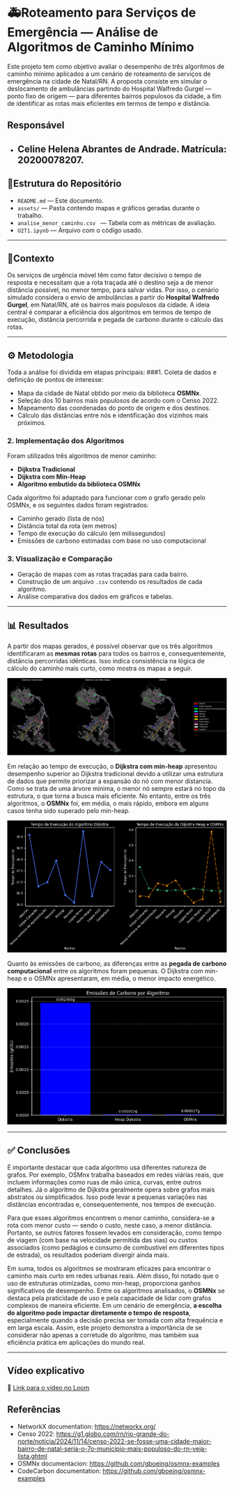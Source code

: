 # 🚑Roteamento para Serviços de Emergência — Análise de Algoritmos de Caminho Mínimo
Este projeto tem como objetivo avaliar o desempenho de três algoritmos de caminho mínimo aplicados a um cenário de roteamento de serviços de emergência na cidade de Natal/RN. A proposta consiste em simular o deslocamento de ambulâncias partindo do Hospital Walfredo Gurgel — ponto fixo de origem — para diferentes bairros populosos da cidade, a fim de identificar as rotas mais eficientes em termos de tempo e distância.

## Responsável
- Celine Helena Abrantes de Andrade. Matrícula: 20200078207.
  ---
 ## 📁Estrutura do Repositório
- `README.md` — Este documento.
- `assets/` — Pasta contendo mapas e gráficos geradas durante o trabalho.
- `analise_menor_caminho.csv ` — Tabela com as métricas de avaliação.
- `U2T1.ipynb` —  Arquivo com o código usado.

---
## 🏥Contexto

Os serviços de urgência móvel têm como fator decisivo o tempo de resposta e necessitam que a rota traçada até o destino seja a de menor distância possível, no menor tempo, para salvar vidas. Por isso, o cenário simulado considera o envio de ambulâncias a partir do **Hospital Walfredo Gurgel**, em Natal/RN, até os bairros mais populosos da cidade. A ideia central é comparar a eficiência dos algoritmos em termos de tempo de execução, distância percorrida e pegada de carbono durante o cálculo das rotas.

---
## ⚙️ Metodologia
Toda a análise foi dividida em etapas principais:
 ###1. Coleta de dados e definição de pontos de interesse:
 - Mapa da cidade de Natal obtido por meio da biblioteca **OSMNx**.
- Seleção dos 10 bairros mais populosos de acordo com o Censo 2022.
- Mapeamento das coordenadas do ponto de origem e dos destinos.
-  Cálculo das distâncias entre nós e identificação dos vizinhos mais próximos.


### 2. Implementação dos Algoritmos
Foram utilizados três algoritmos de menor caminho:

- **Dijkstra Tradicional**  
- **Dijkstra com Min-Heap**  
- **Algoritmo embutido da biblioteca OSMNx**

Cada algoritmo foi adaptado para funcionar com o grafo gerado pelo OSMNx, e os seguintes dados foram registrados:
- Caminho gerado (lista de nós)
- Distância total da rota (em metros)
- Tempo de execução do cálculo (em milissegundos)
- Emissões de carbono estimadas com base no uso computacional

### 3. Visualização e Comparação
- Geração de mapas com as rotas traçadas para cada bairro.
- Construção de um arquivo `.csv` contendo os resultados de cada algoritmo.
- Análise comparativa dos dados em gráficos e tabelas.

---
## 📊 Resultados
A partir dos mapas gerados, é possível observar que os três algoritmos identificaram as **mesmas rotas** para todos os bairros e, consequentemente, distância percorridas idênticas. Isso indica consistência na lógica de cálculo do caminho mais curto, como mostra os mapas a seguir.

![Mapa com as rotas dos algoritmos](assets/mapas/all_routes.png)

Em relação ao tempo de execução, o  **Dijkstra com min-heap** apresentou desempenho superior ao Dijkstra tradicional devido a utilizar uma estrutura de dados que permite priorizar a expansão do nó com menor distancia.  Como se trata de uma árvore mínima, o menor nó sempre estará no topo da estrutura, o que torna a busca mais eficiente. No entanto, entre os três algoritmos, o **OSMNx** foi, em média, o mais rápido, embora em alguns casos tenha sido superado pelo min-heap.

![Gráfico do tempo de execução](assets/graficos/graphics_time.png)

Quanto às emissões de carbono, as diferenças entre as **pegada de carbono computacional** entre os algoritmos foram pequenas. O Dijkstra com min-heap e o OSMNx apresentaram, em média, o menor impacto energético.

![Gráfico do emissão de carbono](assets/graficos/graphic_carbon.png)

---
## ✅ Conclusões

É importante destacar que cada algoritmo usa diferentes natureza de grafos. Por exemplo, OSMnx trabalha  baseados em redes viárias reais, que incluem informações como ruas de mão única, curvas, entre outros detalhes. Já o algoritmo de Dijkstra geralmente opera sobre grafos mais abstratos ou simplificados. Isso pode levar a pequenas variações nas distâncias encontradas e, consequentemente, nos tempos de execução.

Para que esses algoritmos encontrem o menor caminho, considera-se a rota com menor custo — sendo o custo, neste caso, a menor distância. Portanto, se outros fatores fossem levados em consideração, como tempo de viagem (com base na velocidade permitida das vias) ou custos associados (como pedágios e consumo de combustível em diferentes tipos de estrada), os resultados poderiam divergir ainda mais.

Em suma, todos os algoritmos se mostraram eficazes para encontrar o caminho mais curto em redes urbanas reais. Além disso, foi notado que o uso de estruturas otimizadas, como min-heap, proporciona ganhos significativos de desempenho. Entre os algoritmos analisados, o **OSMNx** se destaca pela praticidade de uso e pela capacidade de lidar com grafos complexos de maneira eficiente. Em um cenário de emergência, **a escolha do algoritmo pode impactar diretamente o tempo de resposta**, especialmente quando a decisão precisa ser tomada com alta frequência e em larga escala.
Assim, este projeto demonstra a importância de se considerar não apenas a corretude do algoritmo, mas também sua eficiência prática em aplicações do mundo real.

---
## Vídeo explicativo
🎥 [Link para o vídeo no Loom](https://www.loom.com/share/0ba0187a430f4a79b246313a7c2c7598?sid=2b2790f1-061d-4ab1-82fa-a6c7ce20ef0a)
## Referências

- NetworkX documentation: https://networkx.org/
- Censo 2022: https://g1.globo.com/rn/rio-grande-do-norte/noticia/2024/11/14/censo-2022-se-fosse-uma-cidade-maior-bairro-de-natal-seria-o-7o-municipio-mais-populoso-do-rn-veja-lista.ghtml
- OSMNx documentacion: https://github.com/gboeing/osmnx-examples
- CodeCarbon documentation: https://github.com/gboeing/osmnx-examples


